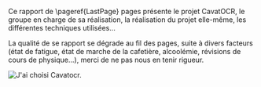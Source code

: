 Ce rapport de \pageref{LastPage} pages présente le projet CavatOCR, le groupe
en charge de sa réalisation, la réalisation du projet elle-même, les
différentes techniques utilisées…

La qualité de se rapport se dégrade au fil des pages, suite à divers facteurs
(état de fatigue, état de marche de la cafetière, alcoolémie, révisions de
cours de physique…), merci de ne pas nous en tenir rigueur.

![J'ai choisi Cavatocr.](images/biatch1.jpg)

